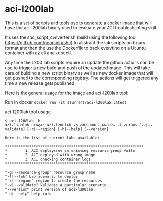 # aci-l200lab

This is a set of scripts and tools use to generate a docker image that will have the aci-l200lab binary used to evaluate your ACI troubleshooting skill.

It uses the shc_script_converter.sh (build using the following tool https://github.com/neurobin/shc) to abstract the lab scripts on binary format and then the use the Dockerfile to pack everyting on a Ubuntu container with az cli and kubectl.

Any time the L200 lab scripts require an update the github actions can be use to trigger a new build and push of the updated image.
This will take care of building a new script binary as well as new docker image that will get pushed to the corresponding registry.
The actions will get triggered any time a new release gets published.

Here is the general usage for the image and aci-l200lab tool:

Run in docker
```docker run -it sturrent/aci-l200lab:latest```

aci-l200lab tool usage
```
$ aci-l200lab -h
aci-l200lab usage: aci-l200lab -g <RESOURCE_GROUP> -l <LAB#> [-v|--validate] [-r|--region] [-h|--help] [--version]

Here is the list of current labs available:

***************************************************************
*        1. ACI deployment on existing resource group fails
*        2. ACI deployed with wrong image
*        3. ACI checking container logs
***************************************************************

"-g|--resource-group" resource group name
"-l|--lab" Lab scenario to deploy
"-r|--region" region to create the resources
"-v|--validate" Validate a particular scenario
"--version" print version of aci-l200lab
"-h|--help" help info
```
